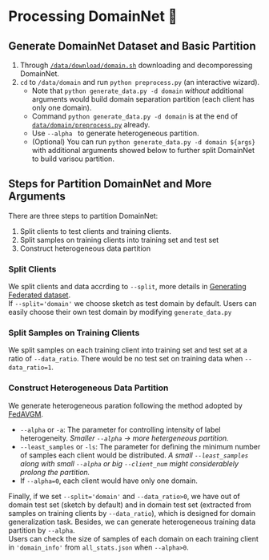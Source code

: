 # Processing DomainNet 🧾
## Generate DomainNet Dataset and Basic Partition
1. Through [`/data/download/domain.sh`](https://github.com/KarhouTam/FL-bench/tree/master/data/download/domain.sh) downloading and decomporessing DomainNet.
2. `cd` to `/data/domain` and run `python preprocess.py` (an interactive wizard).
   - Note that `python generate_data.py -d domain` *without* additional arguments would build domain separation partition (each client has only one domain).
   - Command `python generate_data.py -d domain` is at the end of [`data/domain/preprocess.py`](https://github.com/KarhouTam/FL-bench/tree/master/data/domain/preprocess.py) already.
   - Use `--alpha ` to generate heterogeneous partition.
   - (Optional) You can run `python generate_data.py -d domain ${args}` with additional arguments showed below to further split DomainNet to build varisou partition.
## Steps for Partition DomainNet and More Arguments
There are three steps to partition DomainNet:
1. Split clients to test clients and training clients.
2. Split samples on training clients into training set and test set
3. Construct heterogeneous data partition 

### Split Clients
We split clients and data accrding to `--split`, more details in [Generating Federated dataset](/data/README.md).\
If `--split='domain'` we choose sketch as test domain by default. Users can easily choose their own test domain by modifying `generate_data.py`

### Split Samples on Training Clients
We split samples on each training client into training set and test set at a ratio of `--data_ratio`. There would be no test set on training data when `--data_ratio=1`.
### Construct Heterogeneous Data Partition
We generate heterogeneous paration following the method adopted by [FedAVGM](https://arxiv.org/pdf/1909.06335.pdf).
- `--alpha` or `-a`: The parameter for controlling intensity of label heterogeneity. *Smaller `--alpha` -> more hetergeneous partition.*
- `--least_samples` or `-ls`: The parameter for defining the minimum number of samples each client would be distributed. *A small `--least_samples` along with small `--alpha` or big `--client_num` might considerablely prolong the partition.*
- If `--alpha=0`, each client would have only one domain.

Finally, if we set `--split='domain'` and `--data_ratio>0`, we have out of domain test set (sketch by default) and in domain test set (extracted from samples on training clients by `--data_ratio`), which is designed for domain generalization task. Besides, we can generate heterogeneous training data partition by `--alpha`.\
Users can check the size of samples of each domain on each training client in `'domain_info'` from `all_stats.json` when `--alpha>0`.

